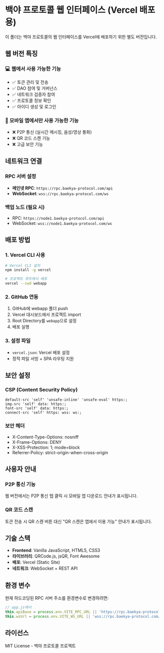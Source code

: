 # 백야 프로토콜 웹 인터페이스 (Vercel 배포용)

이 폴더는 백야 프로토콜의 웹 인터페이스를 Vercel에 배포하기 위한 별도 버전입니다.

## 웹 버전 특징

### 💻 웹에서 사용 가능한 기능
- ✅ 토큰 관리 및 전송
- ✅ DAO 참여 및 거버넌스
- ✅ 네트워크 검증자 참여
- ✅ 프로토콜 정보 확인
- ✅ 아이디 생성 및 로그인

### 📱 모바일 앱에서만 사용 가능한 기능
- ❌ P2P 통신 (실시간 메시징, 음성/영상 통화)
- ❌ QR 코드 스캔 기능
- ❌ 고급 보안 기능

## 네트워크 연결

### RPC 서버 설정
- **메인넷 RPC**: `https://rpc.baekya-protocol.com/api`
- **WebSocket**: `wss://rpc.baekya-protocol.com/ws`

### 백업 노드 (필요 시)
- RPC: `https://node1.baekya-protocol.com/api`
- WebSocket: `wss://node1.baekya-protocol.com/ws`

## 배포 방법

### 1. Vercel CLI 사용
```bash
# Vercel CLI 설치
npm install -g vercel

# 프로젝트 루트에서 배포
vercel --cwd webapp
```

### 2. GitHub 연동
1. GitHub에 webapp 폴더 push
2. Vercel 대시보드에서 프로젝트 import
3. Root Directory를 `webapp`으로 설정
4. 배포 실행

### 3. 설정 파일
- `vercel.json`: Vercel 배포 설정
- 정적 파일 서빙 + SPA 라우팅 지원

## 보안 설정

### CSP (Content Security Policy)
```
default-src 'self' 'unsafe-inline' 'unsafe-eval' https:; 
img-src 'self' data: https:; 
font-src 'self' data: https:; 
connect-src 'self' https: wss: ws:;
```

### 보안 헤더
- X-Content-Type-Options: nosniff
- X-Frame-Options: DENY
- X-XSS-Protection: 1; mode=block
- Referrer-Policy: strict-origin-when-cross-origin

## 사용자 안내

### P2P 통신 기능
웹 버전에서는 P2P 통신 탭 클릭 시 모바일 앱 다운로드 안내가 표시됩니다.

### QR 코드 스캔
토큰 전송 시 QR 스캔 버튼 대신 "QR 스캔은 앱에서 이용 가능" 안내가 표시됩니다.

## 기술 스택

- **Frontend**: Vanilla JavaScript, HTML5, CSS3
- **라이브러리**: QRCode.js, jsQR, Font Awesome
- **배포**: Vercel (Static Site)
- **네트워크**: WebSocket + REST API

## 환경 변수

현재 하드코딩된 RPC 서버 주소를 환경변수로 변경하려면:

```javascript
// app.js에서
this.apiBase = process.env.VITE_RPC_URL || 'https://rpc.baekya-protocol.com/api';
this.wsUrl = process.env.VITE_WS_URL || 'wss://rpc.baekya-protocol.com/ws';
```

## 라이선스

MIT License - 백야 프로토콜 프로젝트 